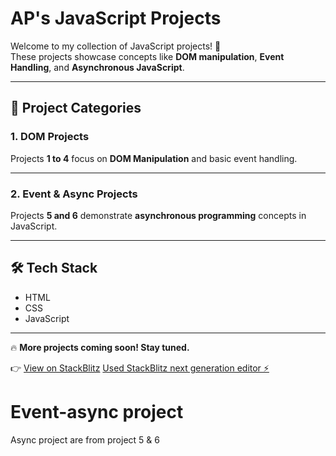 # **AP's JavaScript Projects**  

Welcome to my collection of JavaScript projects! 🚀  
These projects showcase concepts like **DOM manipulation**, **Event Handling**, and **Asynchronous JavaScript**.

---

## **📌 Project Categories**

### **1. DOM Projects**  
Projects **1 to 4** focus on **DOM Manipulation** and basic event handling.  

---

### **2. Event & Async Projects**  
Projects **5 and 6** demonstrate **asynchronous programming** concepts in JavaScript.  

---

## **🛠 Tech Stack**
- HTML  
- CSS  
- JavaScript  

---

🔥 **More projects coming soon! Stay tuned.**

👉 [View on StackBlitz](https://stackblitz.com/~/github.com/AnshulParkar/dom-project)
[Used StackBlitz next generation editor ⚡️](https://stackblitz.com/~/github.com/AnshulParkar/dom-project)

# Event-async project 
Async project are from project 5 & 6
